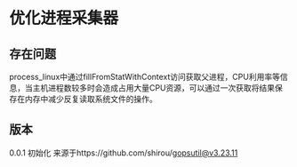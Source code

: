 # 优化进程采集器
## 存在问题
process_linux中通过fillFromStatWithContext访问获取父进程，CPU利用率等信息，当主机进程数较多时会造成占用大量CPU资源，可以通过一次获取将结果保存在内存中减少反复读取系统文件的操作。

## 版本
0.0.1 初始化 来源于https://github.com/shirou/gopsutil@v3.23.11